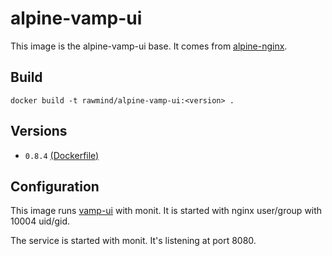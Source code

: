 alpine-vamp-ui
==============

This image is the alpine-vamp-ui base. It comes from [alpine-nginx][alpine-nginx].

## Build

```
docker build -t rawmind/alpine-vamp-ui:<version> .
```

## Versions

- `0.8.4` [(Dockerfile)](https://github.com/rawmind0/alpine-vamp-ui/blob/0.8.4/Dockerfile)

## Configuration

This image runs [vamp-ui][vamp-ui] with monit. It is started with nginx user/group with 10004 uid/gid.

The service is started with monit. It's listening at port 8080.

[alpine-nginx]: https://github.com/rawmind0/alpine-nginx/
[vamp-ui]: https://github.com/magneticio/vamp-ui/